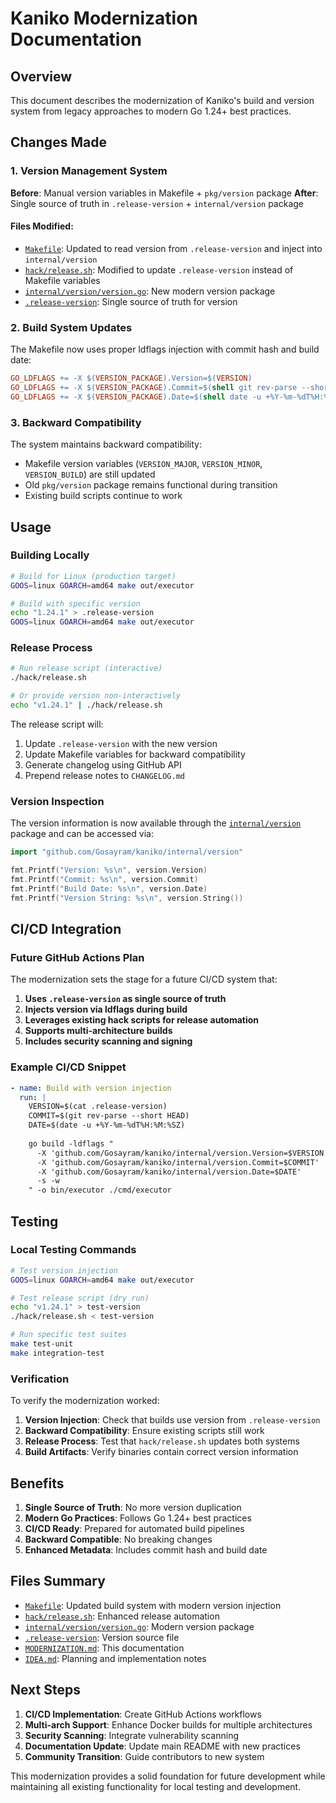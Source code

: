# Kaniko Modernization Documentation

## Overview

This document describes the modernization of Kaniko's build and version system from legacy approaches to modern Go 1.24+ best practices.

## Changes Made

### 1. Version Management System

**Before**: Manual version variables in Makefile + `pkg/version` package
**After**: Single source of truth in `.release-version` + `internal/version` package

#### Files Modified:

- [`Makefile`](Makefile): Updated to read version from `.release-version` and inject into `internal/version`
- [`hack/release.sh`](hack/release.sh): Modified to update `.release-version` instead of Makefile variables
- [`internal/version/version.go`](internal/version/version.go): New modern version package
- [`.release-version`](.release-version): Single source of truth for version

### 2. Build System Updates

The Makefile now uses proper ldflags injection with commit hash and build date:

```makefile
GO_LDFLAGS += -X $(VERSION_PACKAGE).Version=$(VERSION)
GO_LDFLAGS += -X $(VERSION_PACKAGE).Commit=$(shell git rev-parse --short HEAD 2>/dev/null || echo "none")
GO_LDFLAGS += -X $(VERSION_PACKAGE).Date=$(shell date -u +%Y-%m-%dT%H:%M:%SZ)
```

### 3. Backward Compatibility

The system maintains backward compatibility:
- Makefile version variables (`VERSION_MAJOR`, `VERSION_MINOR`, `VERSION_BUILD`) are still updated
- Old `pkg/version` package remains functional during transition
- Existing build scripts continue to work

## Usage

### Building Locally

```bash
# Build for Linux (production target)
GOOS=linux GOARCH=amd64 make out/executor

# Build with specific version
echo "1.24.1" > .release-version
GOOS=linux GOARCH=amd64 make out/executor
```

### Release Process

```bash
# Run release script (interactive)
./hack/release.sh

# Or provide version non-interactively
echo "v1.24.1" | ./hack/release.sh
```

The release script will:
1. Update `.release-version` with the new version
2. Update Makefile variables for backward compatibility  
3. Generate changelog using GitHub API
4. Prepend release notes to `CHANGELOG.md`

### Version Inspection

The version information is now available through the [`internal/version`](internal/version/version.go) package and can be accessed via:

```go
import "github.com/Gosayram/kaniko/internal/version"

fmt.Printf("Version: %s\n", version.Version)
fmt.Printf("Commit: %s\n", version.Commit) 
fmt.Printf("Build Date: %s\n", version.Date)
fmt.Printf("Version String: %s\n", version.String())
```

## CI/CD Integration

### Future GitHub Actions Plan

The modernization sets the stage for a future CI/CD system that:

1. **Uses `.release-version` as single source of truth**
2. **Injects version via ldflags during build**
3. **Leverages existing hack scripts for release automation**
4. **Supports multi-architecture builds**
5. **Includes security scanning and signing**

### Example CI/CD Snippet

```yaml
- name: Build with version injection
  run: |
    VERSION=$(cat .release-version)
    COMMIT=$(git rev-parse --short HEAD)
    DATE=$(date -u +%Y-%m-%dT%H:%M:%SZ)
    
    go build -ldflags "
      -X 'github.com/Gosayram/kaniko/internal/version.Version=$VERSION'
      -X 'github.com/Gosayram/kaniko/internal/version.Commit=$COMMIT'
      -X 'github.com/Gosayram/kaniko/internal/version.Date=$DATE'
      -s -w
    " -o bin/executor ./cmd/executor
```

## Testing

### Local Testing Commands

```bash
# Test version injection
GOOS=linux GOARCH=amd64 make out/executor

# Test release script (dry run)
echo "v1.24.1" > test-version
./hack/release.sh < test-version

# Run specific test suites
make test-unit
make integration-test
```

### Verification

To verify the modernization worked:

1. **Version Injection**: Check that builds use version from `.release-version`
2. **Backward Compatibility**: Ensure existing scripts still work
3. **Release Process**: Test that `hack/release.sh` updates both systems
4. **Build Artifacts**: Verify binaries contain correct version information

## Benefits

1. **Single Source of Truth**: No more version duplication
2. **Modern Go Practices**: Follows Go 1.24+ best practices
3. **CI/CD Ready**: Prepared for automated build pipelines
4. **Backward Compatible**: No breaking changes
5. **Enhanced Metadata**: Includes commit hash and build date

## Files Summary

- [`Makefile`](Makefile): Updated build system with modern version injection
- [`hack/release.sh`](hack/release.sh): Enhanced release automation
- [`internal/version/version.go`](internal/version/version.go): Modern version package
- [`.release-version`](.release-version): Version source file
- [`MODERNIZATION.md`](MODERNIZATION.md): This documentation
- [`IDEA.md`](IDEA.md): Planning and implementation notes

## Next Steps

1. **CI/CD Implementation**: Create GitHub Actions workflows
2. **Multi-arch Support**: Enhance Docker builds for multiple architectures
3. **Security Scanning**: Integrate vulnerability scanning
4. **Documentation Update**: Update main README with new practices
5. **Community Transition**: Guide contributors to new system

This modernization provides a solid foundation for future development while maintaining all existing functionality for local testing and development.
